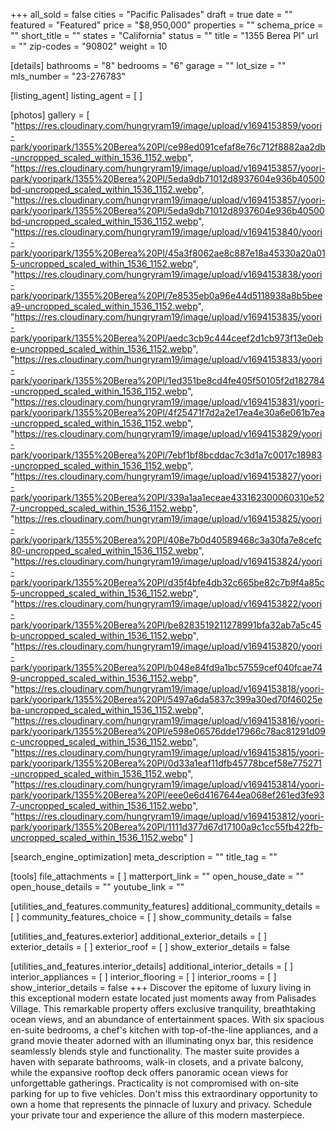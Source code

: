 +++
all_sold = false
cities = "Pacific Palisades"
draft = true
date = ""
featured = "Featured"
price = "$8,950,000"
properties = ""
schema_price = ""
short_title = ""
states = "California"
status = ""
title = "1355 Berea Pl"
url = ""
zip-codes = "90802"
weight = 10

[details]
bathrooms = "8"
bedrooms = "6"
garage = ""
lot_size = ""
mls_number = "23-276783"

[listing_agent]
listing_agent = [ ]

[photos]
gallery = [
  "https://res.cloudinary.com/hungryram19/image/upload/v1694153859/yoori-park/yooripark/1355%20Berea%20Pl/ce98ed091cefaf8e76c712f8882aa2db-uncropped_scaled_within_1536_1152.webp",
  "https://res.cloudinary.com/hungryram19/image/upload/v1694153857/yoori-park/yooripark/1355%20Berea%20Pl/5eda9db71012d8937604e936b40500bd-uncropped_scaled_within_1536_1152.webp",
  "https://res.cloudinary.com/hungryram19/image/upload/v1694153857/yoori-park/yooripark/1355%20Berea%20Pl/5eda9db71012d8937604e936b40500bd-uncropped_scaled_within_1536_1152.webp",
  "https://res.cloudinary.com/hungryram19/image/upload/v1694153840/yoori-park/yooripark/1355%20Berea%20Pl/45a3f8062ae8c887e18a45330a20a015-uncropped_scaled_within_1536_1152.webp",
  "https://res.cloudinary.com/hungryram19/image/upload/v1694153838/yoori-park/yooripark/1355%20Berea%20Pl/7e8535eb0a96e44d5118938a8b5beea9-uncropped_scaled_within_1536_1152.webp",
  "https://res.cloudinary.com/hungryram19/image/upload/v1694153835/yoori-park/yooripark/1355%20Berea%20Pl/aedc3cb9c444ceef2d1cb973f13e0ebe-uncropped_scaled_within_1536_1152.webp",
  "https://res.cloudinary.com/hungryram19/image/upload/v1694153833/yoori-park/yooripark/1355%20Berea%20Pl/1ed351be8cd4fe405f50105f2d182784-uncropped_scaled_within_1536_1152.webp",
  "https://res.cloudinary.com/hungryram19/image/upload/v1694153831/yoori-park/yooripark/1355%20Berea%20Pl/4f25471f7d2a2e17ea4e30a6e061b7ea-uncropped_scaled_within_1536_1152.webp",
  "https://res.cloudinary.com/hungryram19/image/upload/v1694153829/yoori-park/yooripark/1355%20Berea%20Pl/7ebf1bf8bcddac7c3d1a7c0017c18983-uncropped_scaled_within_1536_1152.webp",
  "https://res.cloudinary.com/hungryram19/image/upload/v1694153827/yoori-park/yooripark/1355%20Berea%20Pl/339a1aa1eceae433162300060310e527-uncropped_scaled_within_1536_1152.webp",
  "https://res.cloudinary.com/hungryram19/image/upload/v1694153825/yoori-park/yooripark/1355%20Berea%20Pl/408e7b0d40589468c3a30fa7e8cefc80-uncropped_scaled_within_1536_1152.webp",
  "https://res.cloudinary.com/hungryram19/image/upload/v1694153824/yoori-park/yooripark/1355%20Berea%20Pl/d35f4bfe4db32c665be82c7b9f4a85c5-uncropped_scaled_within_1536_1152.webp",
  "https://res.cloudinary.com/hungryram19/image/upload/v1694153822/yoori-park/yooripark/1355%20Berea%20Pl/be8283519211278991bfa32ab7a5c45b-uncropped_scaled_within_1536_1152.webp",
  "https://res.cloudinary.com/hungryram19/image/upload/v1694153820/yoori-park/yooripark/1355%20Berea%20Pl/b048e84fd9a1bc57559cef040fcae749-uncropped_scaled_within_1536_1152.webp",
  "https://res.cloudinary.com/hungryram19/image/upload/v1694153818/yoori-park/yooripark/1355%20Berea%20Pl/5497a6da5837c399a30ed70f46025eba-uncropped_scaled_within_1536_1152.webp",
  "https://res.cloudinary.com/hungryram19/image/upload/v1694153816/yoori-park/yooripark/1355%20Berea%20Pl/e598e06576dde17966c78ac81291d09c-uncropped_scaled_within_1536_1152.webp",
  "https://res.cloudinary.com/hungryram19/image/upload/v1694153815/yoori-park/yooripark/1355%20Berea%20Pl/0d33a1eaf11dfb45778bcef58e775271-uncropped_scaled_within_1536_1152.webp",
  "https://res.cloudinary.com/hungryram19/image/upload/v1694153814/yoori-park/yooripark/1355%20Berea%20Pl/eee0e6d4167644ea068ef261ed3fe937-uncropped_scaled_within_1536_1152.webp",
  "https://res.cloudinary.com/hungryram19/image/upload/v1694153812/yoori-park/yooripark/1355%20Berea%20Pl/1111d377d67d17100a9c1cc55fb422fb-uncropped_scaled_within_1536_1152.webp"
]

[search_engine_optimization]
meta_description = ""
title_tag = ""

[tools]
file_attachments = [ ]
matterport_link = ""
open_house_date = ""
open_house_details = ""
youtube_link = ""

[utilities_and_features.community_features]
additional_community_details = [ ]
community_features_choice = [ ]
show_community_details = false

[utilities_and_features.exterior]
additional_exterior_details = [ ]
exterior_details = [ ]
exterior_roof = [ ]
show_exterior_details = false

[utilities_and_features.interior_details]
additional_interior_details = [ ]
interior_appliances = [ ]
interior_flooring = [ ]
interior_rooms = [ ]
show_interior_details = false
+++
Discover the epitome of luxury living in this exceptional modern estate located just moments away from Palisades Village. This remarkable property offers exclusive tranquility, breathtaking ocean views, and an abundance of entertainment spaces. With six spacious en-suite bedrooms, a chef's kitchen with top-of-the-line appliances, and a grand movie theater adorned with an illuminating onyx bar, this residence seamlessly blends style and functionality. The master suite provides a haven with separate bathrooms, walk-in closets, and a private balcony, while the expansive rooftop deck offers panoramic ocean views for unforgettable gatherings. Practicality is not compromised with on-site parking for up to five vehicles. Don't miss this extraordinary opportunity to own a home that represents the pinnacle of luxury and privacy. Schedule your private tour and experience the allure of this modern masterpiece.
